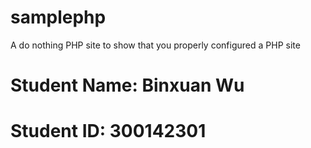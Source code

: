 samplephp
=========

A do nothing PHP site to show that you properly configured a PHP site

# Student Name: Binxuan Wu
# Student ID: 300142301
